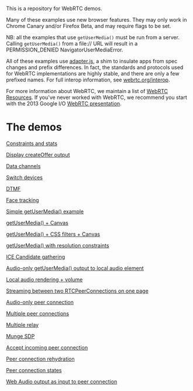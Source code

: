 This is a repository for WebRTC demos.

Many of these examples use new browser features. They may only work in Chrome Canary and/or Firefox Beta, and may require flags to be set.

NB: all the examples that use `getUserMedia()` must be run from a server. Calling `getUserMedia()` from a file:// URL will result in a PERMISSION_DENIED NavigatorUserMediaError.

All of these examples use [adapter.js](https://github.com/GoogleChrome/webrtc/blob/master/adapter.js), a shim to insulate apps from spec changes and prefix differences. In fact, the standards and protocols used for WebRTC implementations are highly stable, and there are only a few prefixed names. For full interop information, see [webrtc.org/interop](http://www.webrtc.org/interop).

For more information about WebRTC, we maintain a list of [WebRTC Resources](https://docs.google.com/document/d/1idl_NYQhllFEFqkGQOLv8KBK8M3EVzyvxnKkHl4SuM8/edit). If you've never worked with WebRTC, we recommend you start with the 2013 Google I/O [WebRTC presentation](http://www.youtube.com/watch?v=p2HzZkd2A40).

The demos
=========

[Constraints and stats](http://googlechrome.github.io/webrtc/constraints-and-stats.html)

[Display createOffer output](http://googlechrome.github.io/webrtc/create-offer.html)

[Data channels](http://googlechrome.github.io/webrtc/dc1.html)

[Switch devices](http://googlechrome.github.io/webrtc/device-switch.html)

[DTMF](http://googlechrome.github.io/webrtc/dtmf1.html)

[Face tracking](http://googlechrome.github.io/webrtc/face.html)

[Simple getUserMedia() example](http://googlechrome.github.io/webrtc/gum1.html)

[getUserMedia() + Canvas](http://googlechrome.github.io/webrtc/gum2.html)

[getUserMedia() + CSS filters + Canvas](http://googlechrome.github.io/webrtc/gum3.html)

[getUserMedia() with resolution constraints](http://googlechrome.github.io/webrtc/gum4.html)

[ICE Candidate gathering](http://googlechrome.github.io/webrtc/ice-servers.html)

[Audio-only getUserMedia() output to local audio element](http://googlechrome.github.io/webrtc/local-audio-rendering.html)

[Local audio rendering + volume](http://googlechrome.github.io/webrtc/local-audio-volume.html)

[Streaming between two RTCPeerConnections on one page](http://googlechrome.github.io/webrtc/pc1.html)

[Audio-only peer connection](http://googlechrome.github.io/webrtc/pc1-audio.html)

[Multiple peer connections](http://googlechrome.github.io/webrtc/multiple.html)

[Multiple relay](http://googlechrome.github.io/webrtc/multiple-relay.html)

[Munge SDP](http://googlechrome.github.io/webrtc/pc1_sdp_munge.html)

[Accept incoming peer connection](http://googlechrome.github.io/webrtc/pranswer.html)

[Peer connection rehydration](http://googlechrome.github.io/webrtc/rehydrate.html)

[Peer connection states](http://googlechrome.github.io/webrtc/states.html)

[Web Audio output as input to peer connection](http://googlechrome.github.io/webrtc/webaudio-and-webrtc.html)
